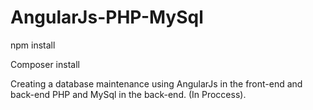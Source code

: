 # AngularJs-PHP-MySql

npm install

Composer install

Creating a database maintenance using AngularJs in the front-end and back-end PHP and MySql in the back-end. (In Proccess).
